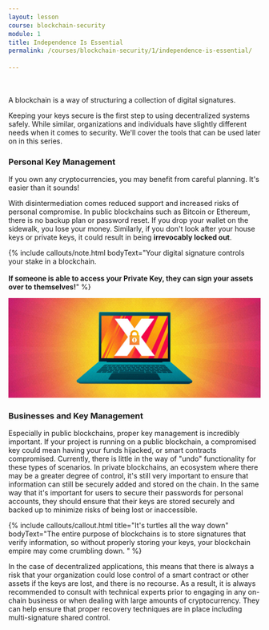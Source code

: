 ```yaml
---
layout: lesson
course: blockchain-security
module: 1
title: Independence Is Essential
permalink: /courses/blockchain-security/1/independence-is-essential/

---
```

<br>
<br>
<span class="openingParagraph">A blockchain is a way of structuring a collection of digital signatures.</span>

Keeping your keys secure is the first step to using decentralized systems safely. While similar, organizations and individuals have slightly different needs when it comes to security. We'll cover the tools that can be used later on in this series.

<h3>Personal Key Management</h3>
If you own any cryptocurrencies, you may benefit from careful planning. It's easier than it sounds!

With disintermediation comes reduced support and increased risks of personal compromise. In public blockchains such as Bitcoin or Ethereum, there is no backup plan or password reset. If you drop your wallet on the sidewalk, you lose your money. Similarly, if you don't look after your house keys or private keys, it could result in being <strong>irrevocably locked out</strong>.

{% include callouts/note.html
	bodyText="Your digital signature controls your stake in a blockchain. <br> <br><b>If someone is able to access your Private Key, they can sign your assets over to themselves!</b>"
%}

<img src="/assets/img/courses/blockchain-security/LaptopX.jpg" />

<h3>Businesses and Key Management</h3>
Especially in public blockchains, proper key management is incredibly important. If your project is running on a public blockchain, a compromised key could mean having your funds hijacked, or smart contracts compromised. Currently, there is little in the way of "undo" functionality for these types of scenarios. In private blockchains, an ecosystem where there may be a greater degree of control, it's still very important to ensure that information can still be securely added and stored on the chain. In the same way that it's important for users to secure their passwords for personal accounts, they should ensure that their keys are stored securely and backed up to minimize risks of being lost or inaccessible.


{% include callouts/callout.html
    title="It's turtles all the way down"
	bodyText="The entire purpose of blockchains is to store signatures that verify information, so without properly storing your keys, your blockchain empire may come crumbling down. "
%}

In the case of decentralized applications, this means that there is always a risk that your organization could lose control of a smart contract or other assets if the keys are lost, and there is no recourse. As a result, it is always recommended to consult with technical experts prior to engaging in any on-chain business or when dealing with large amounts of cryptocurrency. They can help ensure that proper recovery techniques are in place including multi-signature shared control.
